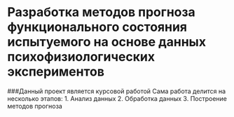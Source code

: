 Разработка методов прогноза функционального состояния испытуемого на основе данных психофизиологических экспериментов
=================
###Данный проект является курсовой работой
Сама работа делится на несколько этапов:
    1. Анализ данных
    2. Обработка данных
    3. Построение методов прогноза

